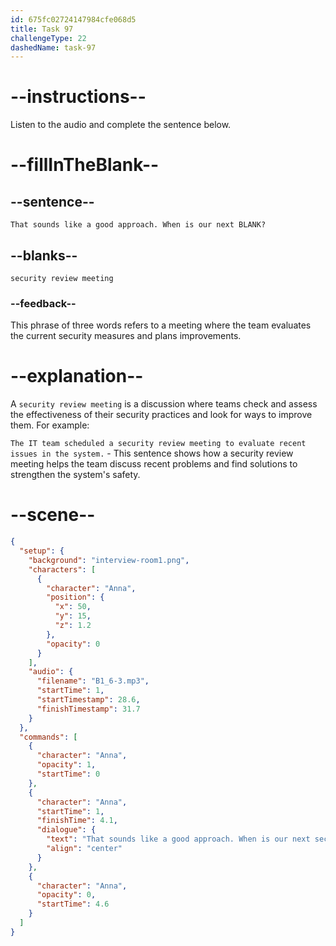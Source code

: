 ```yaml
---
id: 675fc02724147984cfe068d5
title: Task 97
challengeType: 22
dashedName: task-97
---
```


<!-- (Audio) Anna: That sounds like a good approach. When is our next security review meeting? -->

# --instructions--

Listen to the audio and complete the sentence below.

# --fillInTheBlank--

## --sentence--

`That sounds like a good approach. When is our next BLANK?`

## --blanks--

`security review meeting`

### --feedback--

This phrase of three words refers to a meeting where the team evaluates the current security measures and plans improvements.

# --explanation--

A `security review meeting` is a discussion where teams check and assess the effectiveness of their security practices and look for ways to improve them. For example:

`The IT team scheduled a security review meeting to evaluate recent issues in the system.` - This sentence shows how a security review meeting helps the team discuss recent problems and find solutions to strengthen the system's safety.

# --scene--

```json
{
  "setup": {
    "background": "interview-room1.png",
    "characters": [
      {
        "character": "Anna",
        "position": {
          "x": 50,
          "y": 15,
          "z": 1.2
        },
        "opacity": 0
      }
    ],
    "audio": {
      "filename": "B1_6-3.mp3",
      "startTime": 1,
      "startTimestamp": 28.6,
      "finishTimestamp": 31.7
    }
  },
  "commands": [
    {
      "character": "Anna",
      "opacity": 1,
      "startTime": 0
    },
    {
      "character": "Anna",
      "startTime": 1,
      "finishTime": 4.1,
      "dialogue": {
        "text": "That sounds like a good approach. When is our next security review meeting?",
        "align": "center"
      }
    },
    {
      "character": "Anna",
      "opacity": 0,
      "startTime": 4.6
    }
  ]
}
```
